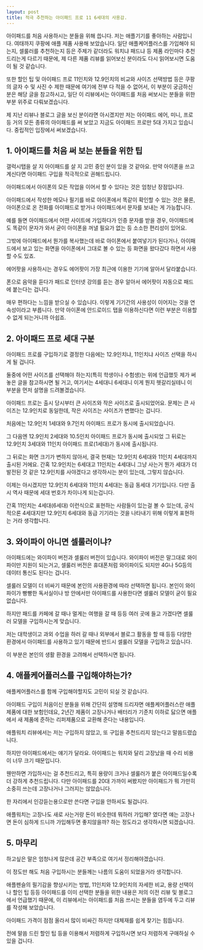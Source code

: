 ```yaml
---
layout: post
title: 적극 추천하는 아이패드 프로 11 6세대의 사용감.
---
```


아이패드를 처음 사용하시는 분들을 위해 씁니다. 저는 애플기기를 좋아하는 사람입니다. 여태까지 쿠팡에 애플 제품 사용해 보았습니다. 일단 애플케어플러스를 가입해야 되는지, 셀룰러를 추천하는지 등은 주제가 같더라도 워치냐 패드냐 등 제품 라인마다 추천드리는게 다르기 때문에, 제 다른 제품 리뷰를 읽어보신 분이라도 다시 읽어보시면 도움이 될 것 같습니다. 

또한 할인 팁 및 아이패드 프로 11인치와 12.9인치의 비교와 사이즈 선택방법 등은 쿠팡의 글자 수 및 사진 수 제한 때문에 여기에 전부 다 적을 수 없어서, 이 부분이 궁금하신 분은 해당 글을 참고하시고, 일단 이 리뷰에서는 아이패드를 처음 써보시는 분들을 위한 부분 위주로 다뤄보겠습니다.

제 지난 리뷰나 블로그 글을 보신 분이라면 아시겠지만 저는 아이패드 에어, 미니, 프로 등 거의 모든 종류의 아이패드를 써 보았고 지금도 아이패드 프로만 5대 가지고 있습니다. 중립적인 입장에서 써보겠습니다.


<h2>1. 아이패드를 처음 써 보는 분들을 위한 팁</h2>
갤럭시탭을 살 지 아이패드를 살 지 고민 중인 분이 있을 것 같아요. 만약 아이폰을 쓰고 계신다면 아이패드 구입을 적극적으로 권해드립니다. 

아이패드에서 아이폰의 모든 작업을 이어서 할 수 있다는 것은 엄청난 장점입니다.

아이패드에서 작성한 메모나 필기를 바로 아이폰에서 똑같이 확인할 수 있는 것은 물론, 아이폰으로 온 전화를 아이패드로 받거나 아이패드에서 문자를 보내는 게 가능합니다. 

예를 들면 아이패드에서 어떤 사이트에 가입하다가 인증 문자를 받을 경우, 아이패드에도 똑같이 문자가 와서 굳이 아이폰을 꺼낼 필요가 없는 등 소소한 편리성이 있어요. 

그밖에 아이패드에서 뭔가를 복사했는데 바로 아이폰에서 붙여넣기가 된다거나, 아이패드에서 보고 있는 화면을 아이폰에서 그대로 볼 수 있는 등 화면을 왔다갔다 하면서 사용할 수도 있죠. 

에어팟을 사용하시는 경우도 에어팟이 가장 최근에 이용한 기기에 알아서 달라붙습니다. 

폰으로 음악을 듣다가 패드로 인터넷 강의를 듣는 경우 알아서 에어팟이 자동으로 패드에 붙는다는 겁니다.

매우 편하다는 느낌을 받으실 수 있습니다. 이렇게 기기간의 사용성이 이어지는 것을 연속성이라고 부릅니다. 만약 아이폰에 안드로이드 탭을 이용하신다면 이런 부분은 이용할 수 없게 되는거니까 아쉽죠.



<h2>2. 아이패드 프로 세대 구분</h2>
아이패드 프로를 구입하기로 결정한 다음에는 12.9인치냐, 11인치냐 사이즈 선택을 하시게 될 겁니다.

둘중에 어떤 사이즈를 선택해야 하는지(특히 학생이나 수험생)는 위에 언급했듯 제가 써놓은 글을 참고하시면 될 거고, 여기서는 4세대니 6세대니 이게 뭔지 헷갈리실테니 이 부분을 먼저 설명을 드려볼겠습니다.

아이패드 프로는 출시 당시부터 큰 사이즈와 작은 사이즈로 출시되었어요. 문제는 큰 사이즈는 12.9인치로 동일한데, 작은 사이즈는 사이즈가 변했다는 겁니다.

처음에는 12.9인치 1세대와 9.7인치 아이패드 프로가 동시에 출시되었습니다. 

그 다음엔 12.9인치 2세대와 10.5인치 아이패드 프로가 동시에 출시되었 그 뒤로는 12.9인치 3세대와 11인치 아이패드 프로(1세대)가 동시에 출시됩니다. 

그 뒤로는 화면 크기가 변하지 않아서, 결국 현재는 12.9인치 6세대와 11인치 4세대까지 출시된 거에요. 간혹 12.9인치는 6세대고 11인치는 4세대니 그냥 사는거 뭔가 세대가 더 발전된 것 같은 12.9인치를 사야겠다고 생각하시는 분이 있는데, 그렇지 않습니다. 

이제는 아시겠지만 12.9인치 6세대와 11인치 4세대는 동급 동세대 기기입니다. 다만 출시 역사 때문에 세대 번호가 차이나게 되는겁니다.

간혹 11인치는 4세대(6세대) 이런식으로 표현하는 사람들이 있는걸 볼 수 있는데, 공식적으론 4세대지만 12.9인치 6세대와 동급 기기라는 것을 나타내기 위해 이렇게 표현하는 거라 생각합니다.



<h2>3. 와이파이 아니면 셀룰러이냐?</h2>
아이패드에는 와이파이 버전과 셀룰러 버전이 있습니다. 와이파이 버전은 말그대로 와이파이만 지원이 되는거고, 셀룰러 버전은 휴대폰처럼 와이파이도 되지만 4G나 5G등의 데이터 통신도 된다는 겁니다.

셀룰러 모델이 더 비싸기 때문에 본인의 사용환경에 따라 선택하면 됩니다. 본인이 와이파이가 빵빵한 독서실이나 방 안에서만 아이패드를 사용한다면 셀룰러 모델이 굳이 필요 없습니다. 

하지만 패드를 카페에 갈 때나 멀게는 여행을 갈 때 등등 여러 곳에 들고 가겠다면 셀룰러 모델을 구입하시는게 맞습니다.

 저는 대학생이고 과외 수업을 하러 갈 때나 외부에서 블로그 활동을 할 때 등등 다양한 환경에서 아이패드를 사용하고 있기 때문에 반드시 셀룰러 모델을 구입하고 있습니다. 

 이 부분은 본인의 생활 환경을 고려해서 선택하시면 됩니다.



<h2>4. 애플케어플러스를 구입해야하는가?</h2>
애플케어플러스를 함께 구입해야할지도 고민이 되실 것 같습니다. 

아이패드 구입이 처음이신 분들을 위해 간단히 설명해 드리자면 애플케어플러스란 애플 제품에 대한 보험인데요, 2년간 제품이 고장나거나 배터리가 기준치 이하로 닳으면 애플에서 새 제품에 준하는 리퍼제품으로 교환해 준다는 내용입니다. 

애플워치 리뷰에서는 저는 구입하지 않았고, 또 구입을 추천드리지 않는다고 말씀드렸습니다.

하지만 아이패드에서는 얘기가 달라요. 아이패드는 워치와 달리 고장났을 때 수리 비용이 너무 크기 때문입니다.

웬만하면 가입하시는 걸 추천드리고, 특히 용량이 크거나 셀룰러가 붙은 아이패드일수록 더 강하게 추천드립니다. 다만 아이패드를 20대 가까이 써봤지만 아이패드가 뭐 가만히 소중히 쓰는데 고장나거나 그러지는 않았습니다.

한 자리에서 인강듣는용으로만 쓴다면 구입을 안하셔도 될겁니다. 

애플워치는 고장나도 새로 사는거랑 돈이 비슷한데 뭐하러 가입해? 였다면 얘는 고장나면 돈이 심하게 드니까 가입해두면 좋지않을까? 하는 정도라고 생각하시면 되겠습니다.



<h2>5. 마무리</h2>
하고싶은 말은 엄청나게 많은데 공간 부족으로 여기서 정리해야겠습니다.

이 정도만 해도 처음 구입하시는 분들께는 나름의 도움이 되었을거라 생각합니다.

애플펜슬의 필기감을 향상시키는 방법, 11인치와 12.9인치의 자세한 비교, 용량 선택이나 할인 팁 등등 아이패드를 이미 선택한 분들을 위한 내용은 저의 이전 리뷰 및 블로그에서 언급했기 때문에, 이 리뷰에서는 아이패드를 처음 쓰시는 분들을 염두에 두고 리뷰를 작성해 보았습니다. 

아이패드 가격이 점점 올라서 많이 비싸긴 하지만 대체재를 쉽게 찾기는 힘듭니다.

전에 말씀 드린 할인 팁 등을 이용해서 저렴하게 구입하시면 보다 저렴하게 구매하실 수 있을 겁니다.
